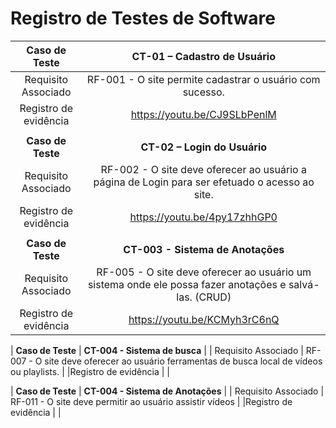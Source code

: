 
# Registro de Testes de Software


| **Caso de Teste** 	| **CT-01 – Cadastro de Usuário** 	|
|:---:	|:---:	|
|	Requisito Associado 	| RF-001 - O site permite cadastrar o usuário com sucesso. |
|Registro de evidência | https://youtu.be/CJ9SLbPenlM |
|   |   |
| **Caso de Teste** 	| **CT-02 – Login do Usuário** 	|
|	Requisito Associado 	| RF-002 - O site deve oferecer ao usuário a página de Login para ser efetuado o acesso ao site. |
|Registro de evidência | https://youtu.be/4py17zhhGP0 |
|   |   |
| **Caso de Teste** 	| **CT-003 - Sistema de Anotações** 	|
|	Requisito Associado 	| RF-005 - O site deve oferecer ao usuário um sistema onde ele possa fazer anotações e salvá-las. (CRUD) |
|Registro de evidência | https://youtu.be/KCMyh3rC6nQ |

| **Caso de Teste** 	| **CT-004 - Sistema de busca** 	|
|	Requisito Associado 	| RF-007 - O site deve oferecer ao usuário ferramentas de busca local de vídeos ou playlists. |
|Registro de evidência | |

| **Caso de Teste** 	| **CT-004 - Sistema de Anotações** 	|
|	Requisito Associado 	| RF-011 - O site deve permitir ao usuário assistir vídeos |
|Registro de evidência | |

